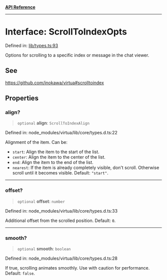 [**API Reference**](../README.md)

***

# Interface: ScrollToIndexOpts

Defined in: [lib/types.ts:93](https://github.com/wix-incubator/chat-viewer/blob/d5c91da65f244d4cd5de38b6c7810418b3052484/lib/types.ts#L93)

Options for scrolling to a specific index or message in the chat viewer.

## See

https://github.com/inokawa/virtua#scrolltoindex

## Properties

### align?

> `optional` **align**: `ScrollToIndexAlign`

Defined in: node\_modules/virtua/lib/core/types.d.ts:22

Alignment of the item. Can be:
  - `start`: Align the item to the start of the list.
  - `center`: Align the item to the center of the list.
  - `end`: Align the item to the end of the list.
  - `nearest`: If the item is already completely visible, don't scroll. Otherwise scroll until it becomes visible.
  Default: `"start"`.

***

### offset?

> `optional` **offset**: `number`

Defined in: node\_modules/virtua/lib/core/types.d.ts:33

Additional offset from the scrolled position. Default: `0`.

***

### smooth?

> `optional` **smooth**: `boolean`

Defined in: node\_modules/virtua/lib/core/types.d.ts:28

If true, scrolling animates smoothly. Use with caution for performance. Default: `false`.
